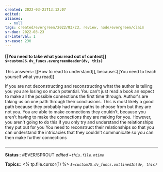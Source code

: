```yaml
---
created: 2022-03-23T13:12:07 
edited: 
aliases:
  - null
tags: created/evergreen/2022/03/23, review, node/evergreen/claim
sr-due: 2022-03-23
sr-interval: 1
sr-ease: 230
---
```


#### [[You need to take what you read out of context]] `$=customJS.dv_funcs.evergreenHeader(dv, this)`

This
answers:: [[How to read to understand]],
because::[[You need to teach yourself what you read]]

If you are not deconstructing and reconstructing what the author is telling you you are losing so much potential.
You can't just read a book an expect to make all the possible connections the first time through.
Author's are taking us on one path through their conclusions.
This is most likely a good path because 
they probably had many paths to choose from
but they are not you.
You are able to make connections they couldn't, 
because you aren't having to make the connections they are making for you.
However, you aren't going to do this if you only try and understand the relationships they put out for you
You need to reconstruct their relationships so that you can understand the intricacies that they couldn't communicate so you can then make further connections

### <hr class="footnote"/>

**Status**:: #EVER/SPROUT
*edited `=this.file.mtime`*

**Topics**:: <% tp.file.cursor(1) %>
*`$=customJS.dv_funcs.outlinedIn(dv, this)`*
